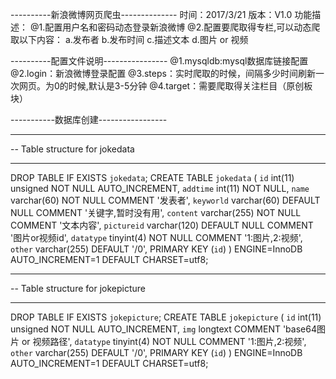 


----------新浪微博网页爬虫--------------
时间：2017/3/21
版本：V1.0
功能描述：
@1.配置用户名和密码动态登录新浪微博
@2.配置要爬取得专栏,可以动态爬取以下内容：
a.发布者
b.发布时间
c.描述文本
d.图片 or 视频


----------配置文件说明----------------
@1.mysqldb:mysql数据库链接配置
@2.login：新浪微博登录配置
@3.steps：实时爬取的时候，间隔多少时间刷新一次网页。为0的时候,默认是3-5分钟
@4.target：需要爬取得关注栏目（原创板块）


-----------数据库创建-----------------
-- ----------------------------
-- Table structure for jokedata
-- ----------------------------
DROP TABLE IF EXISTS `jokedata`;
CREATE TABLE `jokedata` (
  `id` int(11) unsigned NOT NULL AUTO_INCREMENT,
  `addtime` int(11) NOT NULL,
  `name` varchar(60) NOT NULL COMMENT '发表者',
  `keyworld` varchar(60) DEFAULT NULL COMMENT '关键字,暂时没有用',
  `content` varchar(255) NOT NULL COMMENT '文本内容',
  `pictureid` varchar(120) DEFAULT NULL COMMENT '图片or视频id',
  `datatype` tinyint(4) NOT NULL COMMENT '1:图片,2:视频',
  `other` varchar(255) DEFAULT '/0',
  PRIMARY KEY (`id`)
) ENGINE=InnoDB AUTO_INCREMENT=1 DEFAULT CHARSET=utf8;

-- ----------------------------
-- Table structure for jokepicture
-- ----------------------------
DROP TABLE IF EXISTS `jokepicture`;
CREATE TABLE `jokepicture` (
  `id` int(11) unsigned NOT NULL AUTO_INCREMENT,
  `img` longtext COMMENT 'base64图片 or 视频路径',
  `datatype` tinyint(4) NOT NULL COMMENT '1:图片,2:视频',
  `other` varchar(255) DEFAULT '/0',
  PRIMARY KEY (`id`)
) ENGINE=InnoDB AUTO_INCREMENT=1 DEFAULT CHARSET=utf8;



